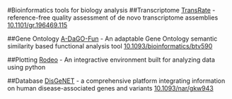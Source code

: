 #Bioinformatics tools for biology analysis
##Transcriptome
[TransRate](https://github.com/Blahah/transrate) - reference-free quality assessment of de novo transcriptome assemblies [10.1101/gr.196469.115](http://dx.doi.org/10.1101/gr.196469.115)

##Gene Ontology
[A-DaGO-Fun](http://web.cbio.uct.ac.za/ITGOM/adagofun/) - An adaptable Gene Ontology semantic similarity based functional analysis tool [10.1093/bioinformatics/btv590](http://dx.doi.org/10.1093/bioinformatics/btv590)

##Plotting
[Rodeo](http://www.yhat.com/products/rodeo) - An integractive environment built for analyzing data using python

##Database
[DisGeNET](http://www.disgenet.org/web/DisGeNET/menu/home) - a comprehensive platform integrating information on human disease-associated genes and variants [10.1093/nar/gkw943](http://dx.doi.org/10.1093/nar/gkw943)